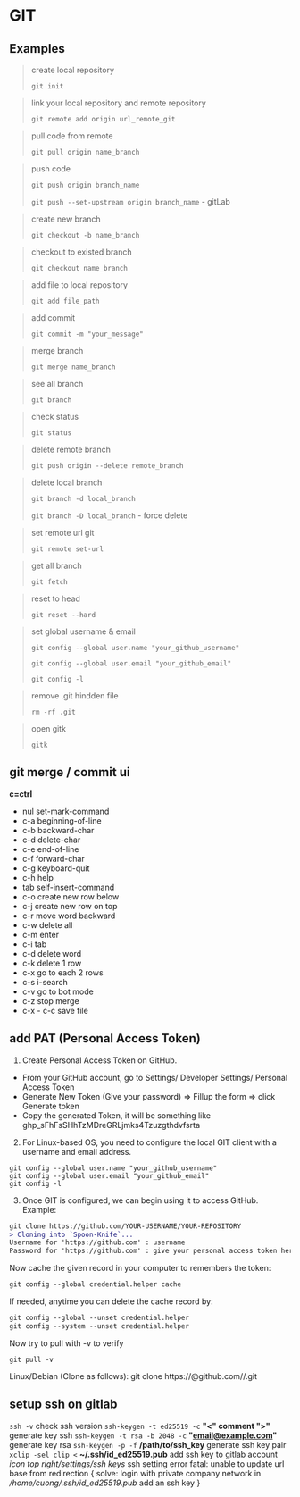 # GIT
## Examples
> create local repository
>
> `git init`

> link your local repository and remote repository
>
> `git remote add origin url_remote_git`

> pull code from remote
>
> `git pull origin name_branch`

> push code
>
> `git push origin branch_name`
>
> `git push --set-upstream origin branch_name` - gitLab

> create new branch
>
> `git checkout -b name_branch`

> checkout to existed branch
>
> `git checkout name_branch`

> add file to local repository
>
> `git add file_path`

> add commit
>
> `git commit -m "your_message"`

> merge branch
>
> `git merge name_branch`

> see all branch
>
> `git branch`

> check status
>
> `git status`

> delete remote branch
>
> `git push origin --delete remote_branch`

> delete local branch
>
> `git branch -d local_branch`
>
> `git branch -D local_branch` - force delete

> set remote url git
>
> `git remote set-url`

> get all branch
>
> `git fetch`

> reset to head
>
> `git reset --hard`

> set global username & email
>
> `git config --global user.name "your_github_username"`
>
> `git config --global user.email "your_github_email"`
>
> `git config -l`

> remove .git hindden file
>
> `rm -rf .git`

> open gitk
>
> `gitk`

## git merge / commit ui
**c=ctrl**
- nul             set-mark-command
- c-a             beginning-of-line
- c-b             backward-char
- c-d             delete-char
- c-e             end-of-line
- c-f             forward-char
- c-g             keyboard-quit
- c-h             help
- tab             self-insert-command
- c-o             create new row below
- c-j             create new row on top
- c-r             move word backward
- c-w             delete all
- c-m             enter
- c-i             tab
- c-d             delete word
- c-k             delete 1 row
- c-x             go to each 2 rows
- c-s             i-search
- c-v             go to bot mode
- c-z             stop merge
- c-x - c-c       save file

## add PAT (Personal Access Token)
1. Create Personal Access Token on GitHub.
- From your GitHub account, go to Settings/ Developer Settings/ Personal Access Token
- Generate New Token (Give your password) => Fillup the form => click Generate token
- Copy the generated Token, it will be something like ghp_sFhFsSHhTzMDreGRLjmks4Tzuzgthdvfsrta

2. For Linux-based OS, you need to configure the local GIT client with a username and email address.
```
git config --global user.name "your_github_username"
git config --global user.email "your_github_email"
git config -l
```
3. Once GIT is configured, we can begin using it to access GitHub. Example:
```diff
git clone https://github.com/YOUR-USERNAME/YOUR-REPOSITORY
> Cloning into `Spoon-Knife`...
Username for 'https://github.com' : username
Password for 'https://github.com' : give your personal access token here
```
Now cache the given record in your computer to remembers the token:
```diff
git config --global credential.helper cache
```
If needed, anytime you can delete the cache record by:
```diff
git config --global --unset credential.helper
git config --system --unset credential.helper
```
Now try to pull with -v to verify
```
git pull -v
```
Linux/Debian (Clone as follows):
git clone https://<tokenhere>@github.com/<user>/<repo>.git

## setup ssh on gitlab
`ssh -v`                                                    check ssh version 
`ssh-keygen -t ed25519 -c` **"<" comment ">"**              generate key ssh
`ssh-keygen -t rsa -b 2048 -c` **"email@example.com"**      generate key rsa
`ssh-keygen -p -f` **/path/to/ssh_key**                     generate ssh key pair
`xclip -sel clip <` **~/.ssh/id_ed25519.pub**               add ssh key to gitlab account
*icon top right/settings/ssh keys*                          ssh setting 
error fatal: unable to update url base from redirection {
      solve: login with private company network
in */home/cuong/.ssh/id_ed25519.pub*   add an ssh key
}